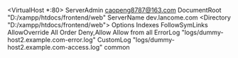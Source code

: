 <VirtualHost *:80>
    ServerAdmin caopeng8787@163.com
    DocumentRoot "D:/xampp/htdocs/frontend/web"
    ServerName dev.lancome.com
    <Directory "D:/xampp/htdocs/frontend/web">
        Options Indexes FollowSymLinks
        AllowOverride All
        Order Deny,Allow
        Allow from all
    </Directory>
    ErrorLog "logs/dummy-host2.example.com-error.log"
    CustomLog "logs/dummy-host2.example.com-access.log" common
</VirtualHost>
